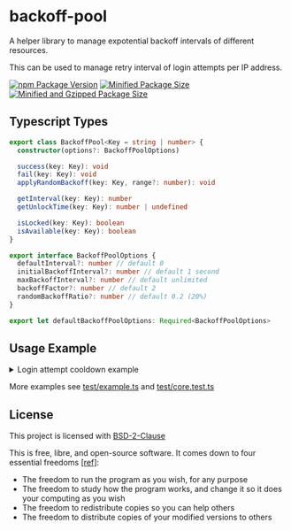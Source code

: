 # backoff-pool

A helper library to manage expotential backoff intervals of different resources.

This can be used to manage retry interval of login attempts per IP address.

[![npm Package Version](https://img.shields.io/npm/v/backoff-pool)](https://www.npmjs.com/package/backoff-pool)
[![Minified Package Size](https://img.shields.io/bundlephobia/min/backoff-pool)](https://bundlephobia.com/package/backoff-pool)
[![Minified and Gzipped Package Size](https://img.shields.io/bundlephobia/minzip/backoff-pool)](https://bundlephobia.com/package/backoff-pool)

## Typescript Types

```typescript
export class BackoffPool<Key = string | number> {
  constructor(options?: BackoffPoolOptions)

  success(key: Key): void
  fail(key: Key): void
  applyRandomBackoff(key: Key, range?: number): void

  getInterval(key: Key): number
  getUnlockTime(key: Key): number | undefined

  isLocked(key: Key): boolean
  isAvailable(key: Key): boolean
}

export interface BackoffPoolOptions {
  defaultInterval?: number // default 0
  initialBackoffInterval?: number // default 1 second
  maxBackoffInterval?: number // default unlimited
  backoffFactor?: number // default 2
  randomBackoffRatio?: number // default 0.2 (20%)
}

export let defaultBackoffPoolOptions: Required<BackoffPoolOptions>
```

## Usage Example

<details>
<summary>Login attempt cooldown example</summary>

```typescript
let backoffPool = new BackoffPool({
  defaultInterval: 0,
  initialBackoffInterval: 2000,
  backoffFactor: 2,
})

let clientIP = 'stub'

console.log('0', backoffPool.isAvailable(clientIP)) // true: is available
console.log('0', backoffPool.isLocked(clientIP)) // false: not locked
console.log('0', backoffPool.getUnlockTime(clientIP)) // undefined: not locked

backoffPool.fail(clientIP) // lock for 2 seconds
console.log('1', backoffPool.isAvailable(clientIP)) // false: not available
console.log('1', backoffPool.getUnlockTime(clientIP)) // Date.now() + 2000

backoffPool.fail(clientIP) // failed again, lock for 4 seconds
backoffPool.fail(clientIP) // failed again, lock for 8 seconds
console.log('2', backoffPool.getInterval(clientIP)) // 8000: 8 seconds

await sleep(7 * 1000)
console.log('7', backoffPool.isAvailable(clientIP)) // false: still locked

await sleep(1 * 1000)
console.log('8', backoffPool.isAvailable(clientIP)) // true: unlocked now

backoffPool.success(clientIP) // reset the interval
console.log('9', backoffPool.getInterval(clientIP)) // 0: same as defaultInterval

backoffPool.fail(clientIP) // lock for 2 seconds instead of 16 seconds

await sleep(2 * 1000)
console.log('10', backoffPool.isLocked(clientIP)) // false: unlocked now
```

</details>

More examples see [test/example.ts](./test/example.ts) and [test/core.test.ts](./test/core.test.ts)

## License

This project is licensed with [BSD-2-Clause](./LICENSE)

This is free, libre, and open-source software. It comes down to four essential freedoms [[ref]](https://seirdy.one/2021/01/27/whatsapp-and-the-domestication-of-users.html#fnref:2):

- The freedom to run the program as you wish, for any purpose
- The freedom to study how the program works, and change it so it does your computing as you wish
- The freedom to redistribute copies so you can help others
- The freedom to distribute copies of your modified versions to others
